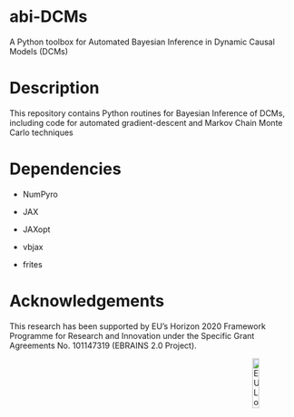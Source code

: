 # abi-DCMs
A Python toolbox for Automated Bayesian Inference in Dynamic Causal Models (DCMs)

# Description

This repository contains Python routines for Bayesian Inference of DCMs, including code for automated gradient-descent and Markov Chain Monte Carlo techniques

# Dependencies

- NumPyro

- JAX

- JAXopt

- vbjax

- frites


# Acknowledgements

This research has been supported by EU’s Horizon 2020 Framework Programme for Research and Innovation under the Specific Grant Agreements No. 101147319 (EBRAINS 2.0 Project).
<div><img src="eu_logo.jpg" alt="EU Logo" width="15%" align="right"></div>

